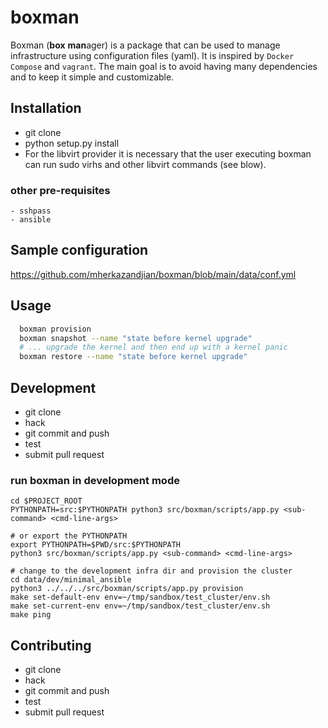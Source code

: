 # boxman

Boxman (**box** **man**ager) is a package that can be used to manage
infrastructure using configuration files (yaml). It is
inspired by ``Docker Compose`` and ``vagrant``.
The main goal is to avoid having many dependencies and to
keep it simple and customizable.


## Installation

 - git clone
 - python setup.py install
 - For the libvirt provider it is necessary that the user executing boxman
   can run sudo virhs and other libvirt commands (see blow).

### other pre-requisites

    - sshpass
    - ansible

## Sample configuration

  https://github.com/mherkazandjian/boxman/blob/main/data/conf.yml

## Usage

````bash
  boxman provision
  boxman snapshot --name "state before kernel upgrade"
  # ... upgrade the kernel and then end up with a kernel panic
  boxman restore --name "state before kernel upgrade"
````

## Development

 - git clone
 - hack
 - git commit and push
 - test
 - submit pull request

### run boxman in development mode

````
cd $PROJECT_ROOT
PYTHONPATH=src:$PYTHONPATH python3 src/boxman/scripts/app.py <sub-command> <cmd-line-args>

# or export the PYTHONPATH
export PYTHONPATH=$PWD/src:$PYTHONPATH
python3 src/boxman/scripts/app.py <sub-command> <cmd-line-args>

# change to the development infra dir and provision the cluster
cd data/dev/minimal_ansible
python3 ../../../src/boxman/scripts/app.py provision
make set-default-env env=~/tmp/sandbox/test_cluster/env.sh
make set-current-env env=~/tmp/sandbox/test_cluster/env.sh
make ping
````
## Contributing

 - git clone
 - hack
 - git commit and push
 - test
 - submit pull request
